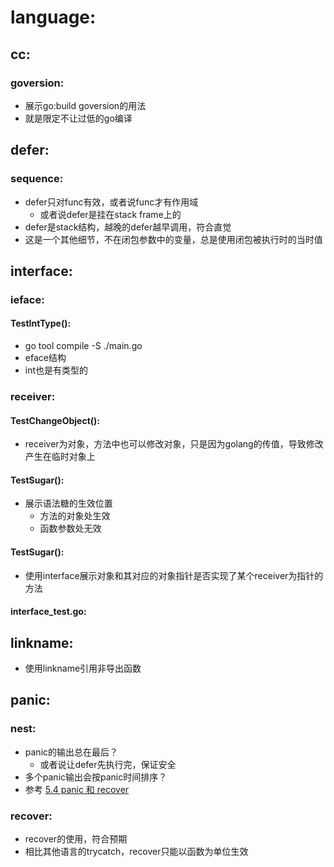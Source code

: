 
# language:
## cc:
### goversion:
- 展示go:build goversion的用法
- 就是限定不让过低的go编译



## defer:
### sequence:
- defer只对func有效，或者说func才有作用域
  - 或者说defer是挂在stack frame上的
- defer是stack结构，越晚的defer越早调用，符合直觉
- 这是一个其他细节，不在闭包参数中的变量，总是使用闭包被执行时的当时值



## interface:
### ieface:
#### TestIntType():
- go tool compile -S ./main.go
- eface结构
- int也是有类型的

### receiver:
#### TestChangeObject():
- receiver为对象，方法中也可以修改对象，只是因为golang的传值，导致修改产生在临时对象上

#### TestSugar():
- 展示语法糖的生效位置
  - 方法的对象处生效
  - 函数参数处无效

#### TestSugar():
- 使用interface展示对象和其对应的对象指针是否实现了某个receiver为指针的方法

#### interface_test.go:


## linkname:
- 使用linkname引用非导出函数



## panic:
### nest:
- panic的输出总在最后？
  - 或者说让defer先执行完，保证安全
- 多个panic输出会按panic时间排序？
- 参考 [5.4 panic 和 recover](https://draveness.me/golang/docs/part2-foundation/ch05-keyword/golang-panic-recover/)

### recover:
- recover的使用，符合预期
- 相比其他语言的trycatch，recover只能以函数为单位生效